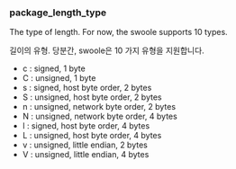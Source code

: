 ### package_length_type

The type of length. For now, the swoole supports 10 types.

길이의 유형. 당분간, swoole은 10 가지 유형을 지원합니다.

- c : signed, 1 byte
- C : unsigned, 1 byte
- s : signed, host byte order, 2 bytes
- S : unsigned, host byte order, 2 bytes
- n : unsigned, network byte order, 2 bytes
- N : unsigned, network byte order, 4 bytes
- l : signed, host byte order, 4 bytes
- L : unsigned, host byte order, 4 bytes
- v : unsigned, little endian, 2 bytes
- V : unsigned, little endian, 4 bytes
